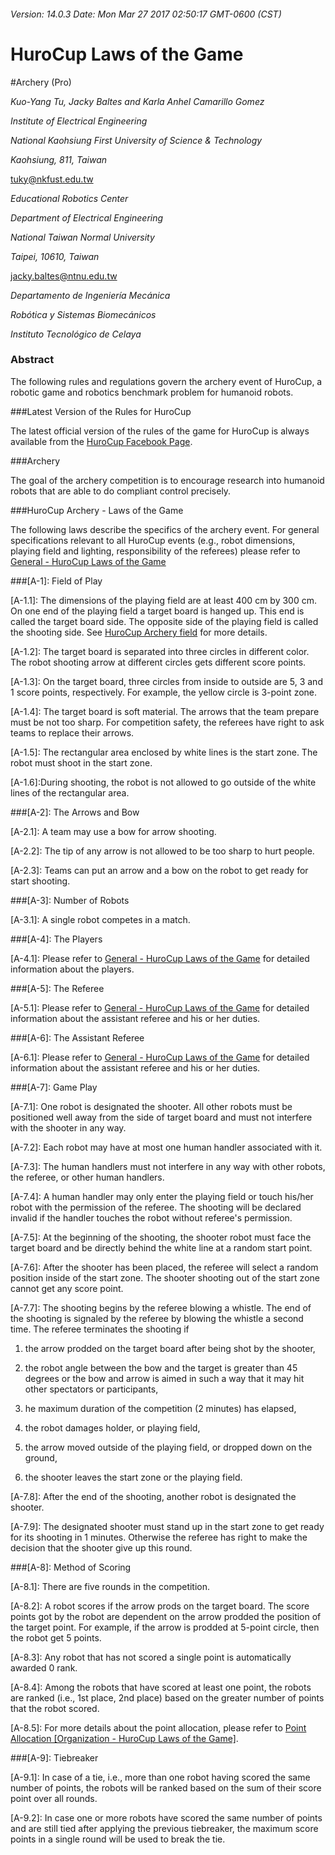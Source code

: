 ###### Version: 14.0.3 Date: Mon Mar 27 2017 02:50:17 GMT-0600 (CST)

# HuroCup Laws of the Game 
#Archery (Pro)

*Kuo-Yang Tu, Jacky Baltes and Karla Anhel Camarillo Gomez*

*Institute of Electrical Engineering*

*National Kaohsiung First University of Science & Technology*

*Kaohsiung, 811, Taiwan*

[tuky@nkfust.edu.tw](tuky@nkfust.edu.tw)

*Educational Robotics Center*

*Department of Electrical Engineering*

*National Taiwan Normal University*

*Taipei, 10610, Taiwan*

[jacky.baltes@ntnu.edu.tw](jacky.baltes@ntnu.edu.tw)

*Departamento de Ingeniería Mecánica*

*Robótica y Sistemas Biomecánicos*

*Instituto Tecnológico de Celaya*

[Captura de pantalla 2017-03-22 a la(s) 09.58.35]: /home/liu/图片

### Abstract

The following rules and regulations govern the archery event of HuroCup, a robotic game and robotics benchmark problem for humanoid robots. 

###Latest Version of the Rules for HuroCup

The latest official version of the rules of the game for HuroCup is always available from the [HuroCup Facebook Page](https://www.google.com/url?q=http://www.facebook.com/groups/hurocup&sa=D&ust=1513944124144000&usg=AFQjCNE3Jn_vwDht-c_0L6AVwqKhTOTnIA).

###Archery

The goal of the archery competition is to encourage research into humanoid robots that are able to do compliant control precisely.

###HuroCup Archery - Laws of the Game

The following laws describe the specifics of the archery event. For general specifications relevant to all HuroCup events (e.g., robot dimensions, playing field and lighting, responsibility of the referees) please refer to[ General - HuroCup Laws of the Game](https://www.google.com/url?q=https://docs.google.com/document/d/15laUlB6uZ56J5WpGPhepb7P8O7ul-8K5sgdf4uwu4Ak/pub&sa=D&ust=1513944124145000&usg=AFQjCNHBdXJqLQd3lZfpQXpL9q5Qpbu4rA)

###[A-1]: Field of Play

[A-1.1]: The dimensions of the playing field are at least 400 cm by  300 cm. On one end of the playing field a target board is hanged up.  This end is called the target board side. The opposite side of the playing field is called the shooting side. See [ HuroCup Archery field](https://docs.google.com/document/d/1Vw3d7PTQD5_KZzCgdRNJrrkNQ9bXQGFf2iCc136tKdo/pub#kix.berij2q8ubgk)  for more details.

[A-1.2]: The target board is separated into three circles in different color.  The robot shooting arrow at different circles gets different score points.

[A-1.3]: On the target board, three circles from inside to outside are 5, 3 and 1 score points, respectively.  For example, the yellow circle is 3-point zone.

[A-1.4]: The target board is soft material.  The arrows that the team prepare must be not too sharp.  For competition safety, the referees have right to ask teams to replace their arrows.

[A-1.5]: The rectangular area enclosed by white lines is the start zone.  The robot must shoot in the start zone.

[A-1.6]:During shooting, the robot is not allowed to go outside of  the white lines of the rectangular area.

###[A-2]: The Arrows and Bow

[A-2.1]: A team may use a bow for arrow shooting.

[A-2.2]: The tip of any arrow is not allowed to be too sharp to hurt people.

[A-2.3]: Teams can put an arrow and a bow on the robot to get ready for start shooting.

###[A-3]: Number of Robots

[A-3.1]: A single robot competes in a match.

###[A-4]: The Players

[A-4.1]: Please refer to [General - HuroCup Laws of the Game](https://www.google.com/url?q=https://docs.google.com/document/d/15laUlB6uZ56J5WpGPhepb7P8O7ul-8K5sgdf4uwu4Ak/pub&sa=D&ust=1513944124154000&usg=AFQjCNFBOaXCBn3AoFA2mT1217UkICadQg) for detailed information about the players.

###[A-5]: The Referee

[A-5.1]: Please refer to [ General - HuroCup Laws of the Game](https://www.google.com/url?q=https://docs.google.com/document/d/15laUlB6uZ56J5WpGPhepb7P8O7ul-8K5sgdf4uwu4Ak/pub&sa=D&ust=1513944124154000&usg=AFQjCNFBOaXCBn3AoFA2mT1217UkICadQg)
 for detailed information about the assistant referee and his or her duties.
 
###[A-6]: The Assistant Referee

[A-6.1]: Please refer to [ General - HuroCup Laws of the Game](https://www.google.com/url?q=https://docs.google.com/document/d/15laUlB6uZ56J5WpGPhepb7P8O7ul-8K5sgdf4uwu4Ak/pub&sa=D&ust=1513944124155000&usg=AFQjCNHhnQ5N46ERs2P-islN8QjKJ_IbCQ)
for detailed information about the assistant referee and his or her duties.

###[A-7]: Game Play

[A-7.1]: One robot is designated the shooter. All other robots must be positioned well away from the side of target board and must not interfere with the shooter in any way.

[A-7.2]: Each robot may have at most one human handler associated with it.

[A-7.3]: The human handlers must not interfere in any way with other robots, the referee, or other human handlers.

[A-7.4]: A human handler may only enter the playing field or touch his/her robot with the permission of the referee. The shooting will be declared invalid if the handler touches the robot without referee's permission.

[A-7.5]: At the beginning of the shooting, the shooter robot must face the target board and be directly behind the white line at a random start point.

[A-7.6]: After the shooter has been placed, the referee will select a random position inside of the start zone.  The shooter shooting out of the start zone cannot get any score point.

[A-7.7]: The shooting begins by the referee blowing a whistle. The end of the shooting is signaled by the referee by blowing the whistle a second time. The referee terminates the shooting if

1. the arrow prodded on the target board after being shot by the shooter,

2. the robot angle between the bow and the target is greater than 45 degrees or the bow and arrow is aimed in such a way that it may hit other spectators or participants,

3. he maximum duration of the competition (2 minutes) has elapsed,

4. the robot damages holder, or playing field,

5. the arrow moved outside of the playing field, or dropped down on the ground,

6. the shooter leaves the start zone or the playing field.

[A-7.8]: After the end of the shooting, another robot is designated the shooter.

[A-7.9]: The designated shooter must stand up in the start zone to get ready for its shooting in 1 minutes.  Otherwise the referee has right to make the decision that the shooter give up this round.

###[A-8]: Method of Scoring

[A-8.1]: There are five rounds in the competition.

[A-8.2]: A robot scores if the arrow prods on the target board.  The score points got by the robot are dependent on the arrow prodded the position of the target point.  For example, if the arrow is prodded at 5-point circle, then the robot get 5 points.

[A-8.3]: Any robot that has not scored a single point is automatically awarded 0 rank.

[A-8.4]: Among the robots that have scored at least one point, the robots are ranked (i.e., 1st place, 2nd place) based on the greater number of points that the robot scored.

[A-8.5]: For more details about the point allocation, please refer to  [Point Allocation [Organization - HuroCup Laws of the Game]](https://www.google.com/url?q=https://docs.google.com/document/d/1kn2_dtNp65n1j5TjZWJVIlTKRFcNkTSpARkdhLHNA1c/edit%23bookmark%3Did.rzzlothp76e9&sa=D&ust=1513944124157000&usg=AFQjCNGobLAXBZYRJKSOR0OszEQAnfBkRw).

###[A-9]: Tiebreaker

[A-9.1]: In case of a tie, i.e., more than one robot having scored the same number of points, the robots will be ranked based on the sum of their score point over all rounds.

[A-9.2]: In case one or more robots have scored the same number of points and are still tied after applying the previous tiebreaker, the maximum score points in a single round will be used to break the tie.
